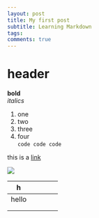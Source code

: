 ```yaml
---
layout: post
title: My first post
subtitle: Learning Markdown
tags:
comments: true
---
```

# header
**bold**
<br>
*italics*
1. one
2. two
3. three
4. four <br>
`code code code`

this is a [link](https://www.google.com)

![](https://d1jyxxz9imt9yb.cloudfront.net/medialib/3078/image/s1300x1300/IP202207_GlassFrogs_009_365211_reduced.jpg)

| h  |   |   |   |   |
|---|---|---|---|---|
| hello  |   |   |   |   |
|   |   |   |   |   |
|   |   |   |   |   |
